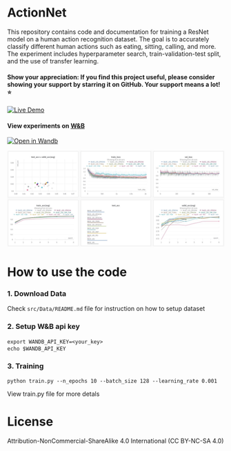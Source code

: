 # ActionNet
This repository contains code and documentation for training a ResNet model on a human action recognition dataset. The goal is to accurately classify different human actions such as eating, sitting, calling, and more. The experiment includes hyperparameter search, train-validation-test split, and the use of transfer learning.

#### Show your appreciation: If you find this project useful, please consider showing your support by starring it on GitHub. Your support means a lot! :star:

[![Live Demo](https://img.shields.io/badge/Live%20Demo-Link-green.svg)](https://www.shamimahamed.com/actionnet)

#### View experiments on [W&B](https://wandb.ai/shamim/HateGuard)
[![Open in Wandb](https://img.shields.io/badge/Open%20in-Wandb-blue)](https://wandb.ai/shamim/HateGuard)

![](Images/wandb.jpg?raw=true)

# How to use the code
### 1. Download Data
Check `src/Data/README.md` file for instruction on how to setup dataset

### 2. Setup W&B api key
``` CLI
export WANDB_API_KEY=<your_key>
echo $WANDB_API_KEY
```

### 3. Training
``` CLI
python train.py --n_epochs 10 --batch_size 128 --learning_rate 0.001
```
View train.py file for more detals


# License
Attribution-NonCommercial-ShareAlike 4.0 International (CC BY-NC-SA 4.0)



